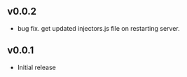 ## v0.0.2

- bug fix. get updated injectors.js file on restarting server.

## v0.0.1

- Initial release
